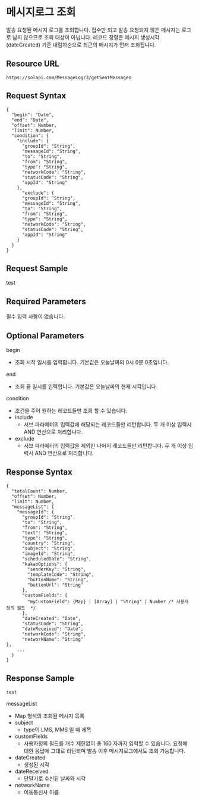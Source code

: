 # 메시지로그 조회

발송 요청된 메시지 로그를 조회합니다. 접수만 되고 발송 요청되지 않은 메시지는 로그로 남지 않으므로 조회 대상이 아닙니다. 레코드 정렬은 메시지 생성시각\(dateCreated\) 기준 내림차순으로 최근의 메시지가 먼저 조회됩니다.

## Resource URL

`https://solapi.com/MessageLog/3/getSentMessages`

## Request Syntax

```text
{
  "begin": "Date",
  "end": "Date",
  "offset": Number,
  "limit": Number,
  "condition": {
    "include": {
      "groupId": "String",
      "messageId": "String",
      "to": "String",
      "from": "String",
      "type": "String",
      "networkCode": "String",
      "statusCode": "String",
      "appId": "String"
    },
      "exclude": {
      "groupId": "String",
      "messageId": "String",
      "to": "String",
      "from": "String",
      "type": "String",
      "networkCode": "String",
      "statusCode": "String",
      "appId": "String"
    }
  }
}
```

## Request Sample

test

## Required Parameters

필수 입력 사항이 없습니다.

## Optional Parameters

begin

* 조회 시작 일시를 입력합니다. 기본값은 오늘날짜의 0시 0분 0초입니다.

end

* 조회 끝 일시를 입력합니다. 기본값은 오늘날짜의 현재 시각입니다.

condition

* 조건을 주어 원하는 레코드들만 조회 할 수 있습니다.
* include
  * 서브 파라메터의 입력값에 해당되는 레코드들만 리턴합니다. 두 개 이상 입력시 AND 연산으로 처리합니다.
* exclude
  * 서브 파라메터의 입력값을 제외한 나머지 레코드들만 리턴합니다. 두 개 이상 입력시 AND 연산으로 처리합니다.

## Response Syntax

```text
{
  "totalCount": Number,
  "offset": Number,
  "limit": Number,
  "messageList": {
    "messageId": {
      "groupId": "String",
      "to": "String",
      "from": "String",
      "text": "String",
      "type": "String",
      "country": "String",
      "subject": "String",
      "imageId": "String",
      "scheduledDate": "String",
      "kakaoOptions": {
        "senderKey": "String",
        "templateCode": "String",
        "buttonName": "String",
        "buttonUrl": "String"
      },
      "customFields": {
        "myCustomField": {Map} | [Array] | "String" | Number /* 사용자 정의 필드  */
      },
      "dateCreated": "Date",
      "statusCode": "String",
      "dateReceived": "Date",
      "networkCode": "String",
      "networkName": "String"
},
    ...
  }
}
```

## Response Sample

```javascript
test
```

messageList

* Map 형식의 조회된 메시지 목록
* subject
  * type이 LMS, MMS 일 때 제목
* customFields
  * 사용자정의 필드를 개수 제한없이 총 160 자까지 입력할 수 있습니다. 요청에 대한 응답에 그대로 리턴되며 발송 이후 메시지로그에서도 조회 가능합니다.
* dateCreated
  * 생성된 시각
* dateReceived
  * 단말기로 수신된 날짜와 시각
* networkName
  * 이동통신사 이름

